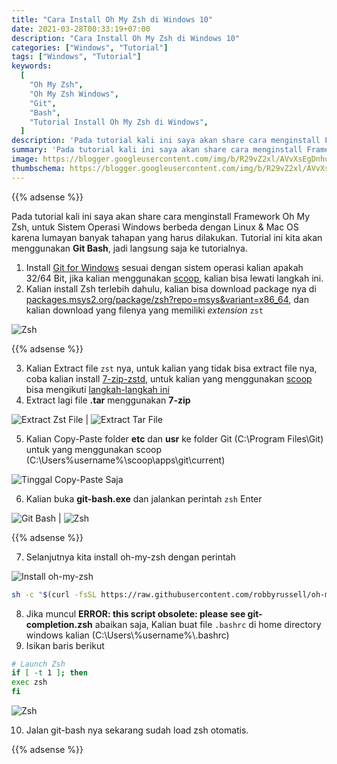 ```yaml
---
title: "Cara Install Oh My Zsh di Windows 10"
date: 2021-03-28T00:33:19+07:00
description: "Cara Install Oh My Zsh di Windows 10"
categories: ["Windows", "Tutorial"]
tags: ["Windows", "Tutorial"]
keywords:
  [
    "Oh My Zsh",
    "Oh My Zsh Windows",
    "Git",
    "Bash",
    "Tutorial Install Oh My Zsh di Windows",
  ]
description: 'Pada tutorial kali ini saya akan share cara menginstall Framework Oh My Zsh, untuk Sistem Operasi Windows berbeda dengan Linux & Mac OS karena lumayan banyak tahapan yang harus dilakukan'
summary: 'Pada tutorial kali ini saya akan share cara menginstall Framework Oh My Zsh, untuk Sistem Operasi Windows berbeda dengan Linux & Mac OS karena lumayan banyak tahapan yang harus dilakukan'
image: https://blogger.googleusercontent.com/img/b/R29vZ2xl/AVvXsEgDnhusi233Xo9wYnD3pqaNXXmbN_xDOXnVcWhyXxtVpA1wdsQhIxH5dOxfhiX3lBjtqK1SSxRWrjQCQnF6EuKSjXPIkmxSVfX7RCeR1SDPdN40R8RijL6wxsWB7BS_dbJzFPaQv7E2jdkf8ROiAU9DOg-tGG3uI88yYgurjKwvnDvi2KJy5ImqjSCE1-R8/s80-rw/zsh-logo.jpg
thumbschema: https://blogger.googleusercontent.com/img/b/R29vZ2xl/AVvXsEgDnhusi233Xo9wYnD3pqaNXXmbN_xDOXnVcWhyXxtVpA1wdsQhIxH5dOxfhiX3lBjtqK1SSxRWrjQCQnF6EuKSjXPIkmxSVfX7RCeR1SDPdN40R8RijL6wxsWB7BS_dbJzFPaQv7E2jdkf8ROiAU9DOg-tGG3uI88yYgurjKwvnDvi2KJy5ImqjSCE1-R8/s0-rw/zsh-logo.jpg
---
```


{{% adsense %}}

Pada tutorial kali ini saya akan share cara menginstall Framework Oh My Zsh, untuk Sistem Operasi Windows berbeda dengan Linux & Mac OS karena lumayan banyak tahapan yang harus dilakukan. Tutorial ini kita akan menggunakan **Git Bash**, jadi langsung saja ke tutorialnya.

1. Install [Git for Windows](https://git-scm.com/download/win) sesuai dengan sistem operasi kalian apakah 32/64 Bit, jika kalian menggunakan [scoop](/cara-menginstall-package-manager-scoop-di-windows-10/), kalian bisa lewati langkah ini.
2. Kalian install Zsh terlebih dahulu, kalian bisa download package nya di [packages.msys2.org/package/zsh?repo=msys&variant=x86_64](https://packages.msys2.org/package/zsh?repo=msys&variant=x86_64), dan kalian download yang filenya yang memiliki _extension_ `zst`

![Zsh](https://blogger.googleusercontent.com/img/b/R29vZ2xl/AVvXsEgNSHNIxmvb8g2CN0ALAqbcPZnmRtP86OhaEbVRitMO3vKc7ckw9el1vcaCesMD6k4opqM3k2EK46oivY8YV7fURI7bayUCmfanq-8J_G0TSzOQkwsvMLAbUsGSFvXBpn43Bd6vMkrQKtFSLjYw8rCnLVQpck-JKI5oYCQnenO9LnUDOyxFdwvvWXCB13EM/s0-rw/1.jpeg)

{{% adsense %}}

3. Kalian Extract file `zst` nya, untuk kalian yang tidak bisa extract file nya, coba kalian install [7-zip-zstd](https://github.com/mcmilk/7-Zip-zstd/releases), untuk kalian yang menggunakan [scoop](/cara-menginstall-package-manager-scoop-di-windows-10/) bisa mengikuti [langkah-langkah ini](https://github.com/lukesampson/scoop/issues/3990#issuecomment-631059255)
4. Extract lagi file **.tar** menggunakan **7-zip**

![Extract Zst File](https://blogger.googleusercontent.com/img/b/R29vZ2xl/AVvXsEg8Hxfd1LZr8iMNCYns4jFgEXg95PZcGAZVs8TZJOZZrp_jcA3fNXpP7bslU9qbNpp2MKGWYGdOpsXt9clraTiq3Dk59srSiA3eDal9FWVOV_86lSU3a3_kHHx75tVzejZpN6RXoutSO9zrM4jE7oUo0aXGsQW1bI1fS7fU3Y1iiyIzFFtTVDMu1LW1sFeq/s0-rw/2.jpeg) | ![Extract Tar File](https://blogger.googleusercontent.com/img/b/R29vZ2xl/AVvXsEjr-4jfzkGfCjC5rSEDaei3rCuFcN2QxnN37A88wJemizLW2brE_x0w3xDzmpFvEJSgGStH17QkYGzI-N_fCskbEbI16P5RtmApglz5Q426PVCcg1agPtyU2iDEV_ZnrUFArtE_PQc2_gv1toIgUHUPugCF3v1NJaPjSyk78-qHDCbGMO8DS4Uhtb-F5ia6/s0-rw/3.jpeg)

5. Kalian Copy-Paste folder **etc** dan **usr** ke folder Git (C:\Program Files\Git) untuk yang menggunakan scoop (C:\Users\%username%\scoop\apps\git\current)

![Tinggal Copy-Paste Saja ](https://blogger.googleusercontent.com/img/b/R29vZ2xl/AVvXsEhUCYf3htrpHFjt_zuUFyUrsliMJMRaA7X890uecAiVc3JuymISfYnekO3N54hc9SeitfAR-qrnub7fMaFwHHDSvXnJuVZL0GIOooAR0A3X2aeFrmscKmwLxi2m2xSxnnA5tZplb1RTk1AiK4rJ3f1p4_chulFpLPB2SnFnKsOKlDV0gU8793mwl9DNdUhC/s0-rw/4.jpeg)

6. Kalian buka **git-bash.exe** dan jalankan perintah `zsh` Enter

![Git Bash](https://blogger.googleusercontent.com/img/b/R29vZ2xl/AVvXsEhPT5GQXNqnfRGMQSMOBQgFwldfLZn3dSh9rh3B33lXolhJDAiTw23FqTC0CA35WaqInOoQ7gDEQKxvTSDh3qfFJeaRq40uNHaNYMNXe2u7vwE12RwpIGskPCfLAsKuIt6qQGQ-M_I_tPGEOo0tWweGZL1oewhp6lOra5UfQtS6ZdPltPyGCwoTvbxmLijz/s0-rw/0.jpeg) | ![Zsh](https://blogger.googleusercontent.com/img/b/R29vZ2xl/AVvXsEgTOXtJ4E0p2z6reYD0Ye9-KfRnFM7mWW6MeL8y-BrS6lQ8AtHIj5GKVVPV5Xmg17vr8a4QpGvebKmS-bJwNLRrxHQzqSDVmKoSSKfDGNgT5YBa9a6u-o4ePkEGRz_oFWsqLJSiKg5gZhenkdkmHbbYDt1m2ftC_-h_cu8LLK-E56J1gzzLIb8wo9AiKoBM/s0-rw/5.jpeg)

{{% adsense %}}

7. Selanjutnya kita install oh-my-zsh dengan perintah

![Install oh-my-zsh](https://blogger.googleusercontent.com/img/b/R29vZ2xl/AVvXsEiZk71ODiScjEBQoHXjXc0v2LXg_R45kg8L0E-CjXtg69dFG0n_aGoUA4pvPiuDEeQANVtxQQS56wotnhk29EPrnupioqtT7NTu-EwCEyeMD2Po7u0gMbMIoBbpxIB7qbKPu557TGF95lWwd5YHPjOaxLXX2TEa5sPDCrThZPyU-pEAg9UK58bhL_79eAez/s0-rw/6.jpeg)

```bash
sh -c "$(curl -fsSL https://raw.githubusercontent.com/robbyrussell/oh-my-zsh/master/tools/install.sh)"
```

8. Jika muncul **ERROR: this script obsolete: please see git-completion.zsh** abaikan saja, Kalian buat file `.bashrc` di home directory windows kalian (C:\Users\\%username%\\.bashrc)
9. Isikan baris berikut

```bash
# Launch Zsh
if [ -t 1 ]; then
exec zsh
fi
```

![Zsh](https://blogger.googleusercontent.com/img/b/R29vZ2xl/AVvXsEgnoZQVfsrBq5Ca0Ox6B-T4IyJfavhnCins8MkncRXoYIL7PIC4KY-MRdlGCP2E2HQrboQ_rn7v4XbmRH1EJ6GkGfs9rIhQjmhN7960eJfgFzKQgeC6qjEMN_J1E8ybHEYw3mATtgWi78Lfs0lK20CL3IiTefIIhzf-77pOjEV7vblMggkBJSP6X5lSrsOH/s0-rw/7.jpeg)

10. Jalan git-bash nya sekarang sudah load zsh otomatis.

{{% adsense %}}
